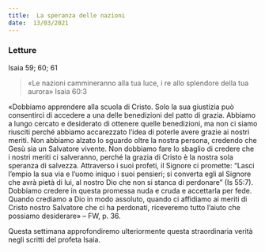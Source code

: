 ```yaml
---
title:  La speranza delle nazioni
date:  13/03/2021
---
```


### Letture
Isaia 59; 60; 61

> <p></p>
> «Le nazioni cammineranno alla tua luce, i re allo splendore della tua aurora» Isaia 60:3

«Dobbiamo apprendere alla scuola di Cristo. Solo la sua giustizia può consentirci di accedere a una delle benedizioni del patto di grazia. Abbiamo a lungo cercato e desiderato di ottenere quelle benedizioni, ma non ci siamo riusciti perché abbiamo accarezzato l’idea di poterle avere grazie ai nostri meriti. Non abbiamo alzato lo sguardo oltre la nostra persona, credendo che Gesù sia un Salvatore vivente. Non dobbiamo fare lo sbaglio di credere che i nostri meriti ci salveranno, perché la grazia di Cristo è la nostra sola speranza di salvezza. Attraverso i suoi profeti, il Signore ci promette: “Lasci l’empio la sua via e l’uomo iniquo i suoi pensieri; si converta egli al Signore che avrà pietà di lui, al nostro Dio che non si stanca di perdonare” (Is 55:7). Dobbiamo credere in questa promessa nuda e cruda e accettarla per fede. Quando crediamo a Dio in modo assoluto, quando ci affidiamo ai meriti di Cristo nostro Salvatore che ci ha perdonati, riceveremo tutto l’aiuto che possiamo desiderare» – FW, p. 36.

Questa settimana approfondiremo ulteriormente questa straordinaria verità negli scritti del profeta Isaia.